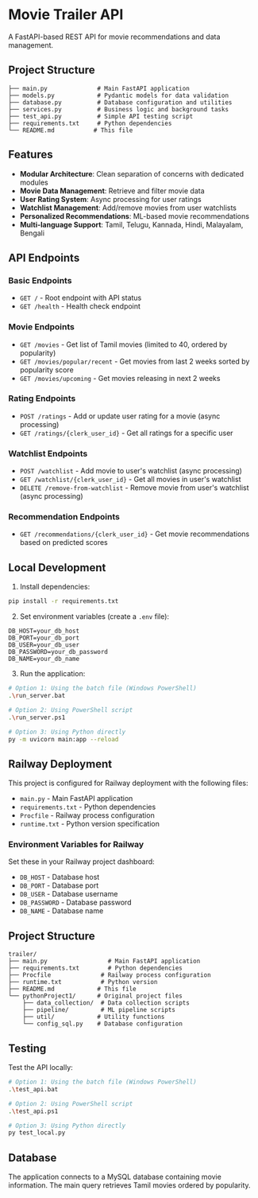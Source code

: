 # Movie Trailer API

A FastAPI-based REST API for movie recommendations and data management.

## Project Structure

```
├── main.py              # Main FastAPI application
├── models.py            # Pydantic models for data validation
├── database.py          # Database configuration and utilities
├── services.py          # Business logic and background tasks
├── test_api.py          # Simple API testing script
├── requirements.txt     # Python dependencies
└── README.md           # This file
```

## Features

- **Modular Architecture**: Clean separation of concerns with dedicated modules
- **Movie Data Management**: Retrieve and filter movie data
- **User Rating System**: Async processing for user ratings
- **Watchlist Management**: Add/remove movies from user watchlists
- **Personalized Recommendations**: ML-based movie recommendations
- **Multi-language Support**: Tamil, Telugu, Kannada, Hindi, Malayalam, Bengali

## API Endpoints

### Basic Endpoints
- `GET /` - Root endpoint with API status
- `GET /health` - Health check endpoint

### Movie Endpoints
- `GET /movies` - Get list of Tamil movies (limited to 40, ordered by popularity)
- `GET /movies/popular/recent` - Get movies from last 2 weeks sorted by popularity score
- `GET /movies/upcoming` - Get movies releasing in next 2 weeks

### Rating Endpoints
- `POST /ratings` - Add or update user rating for a movie (async processing)
- `GET /ratings/{clerk_user_id}` - Get all ratings for a specific user

### Watchlist Endpoints
- `POST /watchlist` - Add movie to user's watchlist (async processing)
- `GET /watchlist/{clerk_user_id}` - Get all movies in user's watchlist
- `DELETE /remove-from-watchlist` - Remove movie from user's watchlist (async processing)

### Recommendation Endpoints
- `GET /recommendations/{clerk_user_id}` - Get movie recommendations based on predicted scores

## Local Development

1. Install dependencies:
```bash
pip install -r requirements.txt
```

2. Set environment variables (create a `.env` file):
```env
DB_HOST=your_db_host
DB_PORT=your_db_port
DB_USER=your_db_user
DB_PASSWORD=your_db_password
DB_NAME=your_db_name
```

3. Run the application:
```bash
# Option 1: Using the batch file (Windows PowerShell)
.\run_server.bat

# Option 2: Using PowerShell script
.\run_server.ps1

# Option 3: Using Python directly
py -m uvicorn main:app --reload
```

## Railway Deployment

This project is configured for Railway deployment with the following files:

- `main.py` - Main FastAPI application
- `requirements.txt` - Python dependencies
- `Procfile` - Railway process configuration
- `runtime.txt` - Python version specification

### Environment Variables for Railway

Set these in your Railway project dashboard:

- `DB_HOST` - Database host
- `DB_PORT` - Database port
- `DB_USER` - Database username
- `DB_PASSWORD` - Database password
- `DB_NAME` - Database name

## Project Structure

```
trailer/
├── main.py                 # Main FastAPI application
├── requirements.txt        # Python dependencies
├── Procfile              # Railway process configuration
├── runtime.txt           # Python version
├── README.md            # This file
└── pythonProject1/      # Original project files
    ├── data_collection/  # Data collection scripts
    ├── pipeline/         # ML pipeline scripts
    ├── util/            # Utility functions
    └── config_sql.py    # Database configuration
```

## Testing

Test the API locally:

```bash
# Option 1: Using the batch file (Windows PowerShell)
.\test_api.bat

# Option 2: Using PowerShell script
.\test_api.ps1

# Option 3: Using Python directly
py test_local.py
```

## Database

The application connects to a MySQL database containing movie information. The main query retrieves Tamil movies ordered by popularity.